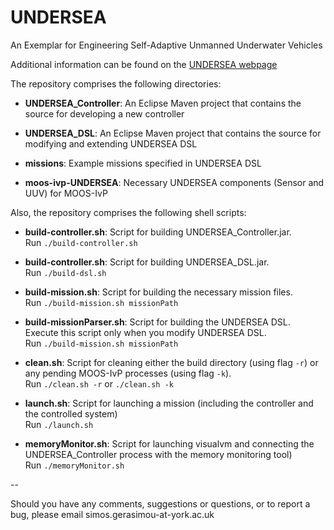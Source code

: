# UNDERSEA
An Exemplar for Engineering Self-Adaptive Unmanned Underwater Vehicles

Additional information can be found on the [UNDERSEA webpage](http://www-users.cs.york.ac.uk/simos/UNDERSEA/)


The repository comprises the following directories:
* **UNDERSEA_Controller**: An Eclipse Maven project that contains the source for developing a new controller

* **UNDERSEA_DSL**: An Eclipse Maven project that contains the source for modifying and extending UNDERSEA DSL

* **missions**: Example missions specified in UNDERSEA DSL

* **moos-ivp-UNDERSEA**: Necessary UNDERSEA components (Sensor and UUV) for MOOS-IvP

Also, the repository comprises the following shell scripts:
* **build-controller.sh**: Script for building UNDERSEA_Controller.jar.
<br /> Run ```./build-controller.sh```

* **build-controller.sh**: Script for building UNDERSEA_DSL.jar.
<br /> Run ```./build-dsl.sh```

* **build-mission.sh**: Script for building the necessary mission files.
<br /> Run ```./build-mission.sh missionPath```

* **build-missionParser.sh**: Script for building the UNDERSEA DSL. Execute this script only when you modify UNDERSEA DSL.
<br /> Run ```./build-mission.sh missionPath```

* **clean.sh**: Script for cleaning either the build directory (using flag `-r`) or any pending MOOS-IvP processes (using flag `-k`).
<br /> Run ```./clean.sh -r``` or ```./clean.sh -k```

* **launch.sh**: Script for launching a mission (including the controller and the controlled system)
<br /> Run ```./launch.sh```

* **memoryMonitor.sh**: Script for launching visualvm and connecting the UNDERSEA_Controller process with the memory monitoring tool)
<br /> Run ```./memoryMonitor.sh```


--


Should you have any comments, suggestions or questions, or to report a bug, please email simos.gerasimou-at-york.ac.uk

